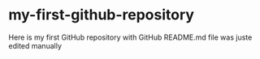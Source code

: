 # my-first-github-repository
Here is my first GitHub repository with GitHub
README.md file was juste edited manually
